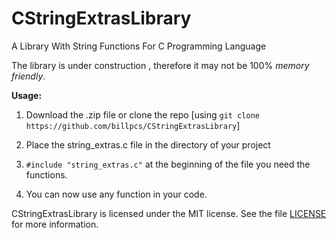 CStringExtrasLibrary
====================

A Library With String Functions For C Programming Language

The library is under construction , therefore it may not be 100% *memory friendly*.

**Usage:**

1) Download the .zip file or clone the repo [using `git clone https://github.com/billpcs/CStringExtrasLibrary`]

2) Place the string_extras.c file in the directory of your project

3) `#include "string_extras.c"` at the beginning of the file you need the functions.

4) You can now use any function in your code.





CStringExtrasLibrary is licensed under the MIT license. See the file
[LICENSE](https://raw.githubusercontent.com/billpcs/CStringExtrasLibrary/master/LICENCE) for more information.
